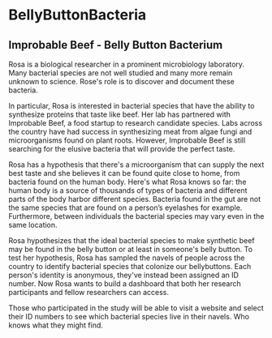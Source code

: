 # BellyButtonBacteria

## Improbable Beef - Belly Button Bacterium

Rosa is a biological researcher in a prominent microbiology laboratory. Many bacterial species are not well studied and many more remain unknown to science. Rose's role is to discover and document these bacteria.

In particular, Rosa is interested in bacterial species that have the ability to synthesize proteins that taste like beef. Her lab has partnered with Improbable Beef, a food startup to research candidate species. Labs across the country have had success in synthesizing meat from algae fungi and microorganisms found on plant roots. However, Improbable Beef is still searching for the elusive bacteria that will provide the perfect taste.

Rosa has a hypothesis that there's a microorganism that can supply the next best taste and she believes it can be found quite close to home, from bacteria found on the human body. Here's what Rosa knows so far: the human body is a source of thousands of types of bacteria and different parts of the body harbor different species. Bacteria found in the gut are not the same species that are found on a person’s eyelashes for example. Furthermore, between individuals the bacterial species may vary even in the same location.

Rosa hypothesizes that the ideal bacterial species to make synthetic beef may be found in the belly button or at least in someone's belly button. To test her hypothesis, Rosa has sampled the navels of people across the country to identify bacterial species that colonize our bellybuttons. Each person's identity is anonymous, they've instead been assigned an ID number. Now Rosa wants to build a dashboard that both her research participants and fellow researchers can access.

Those who participated in the study will be able to visit a website and select their ID numbers to see which bacterial species live in their navels. Who knows what they might find.
